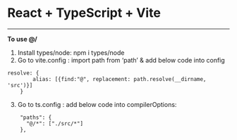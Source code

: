 # React + TypeScript + Vite
---
**To use @/**
1. Install types/node: npm i types/node
2. Go to vite.config :  import path from ‘path’ & add below code into config
```
resolve: {
        alias: [{find:"@", replacement: path.resolve(__dirname, 'src')}]
    }
```
	
3. Go to ts.config : add below code into compilerOptions:
```
	"paths": {
      "@/*": ["./src/*"]
    },
```
